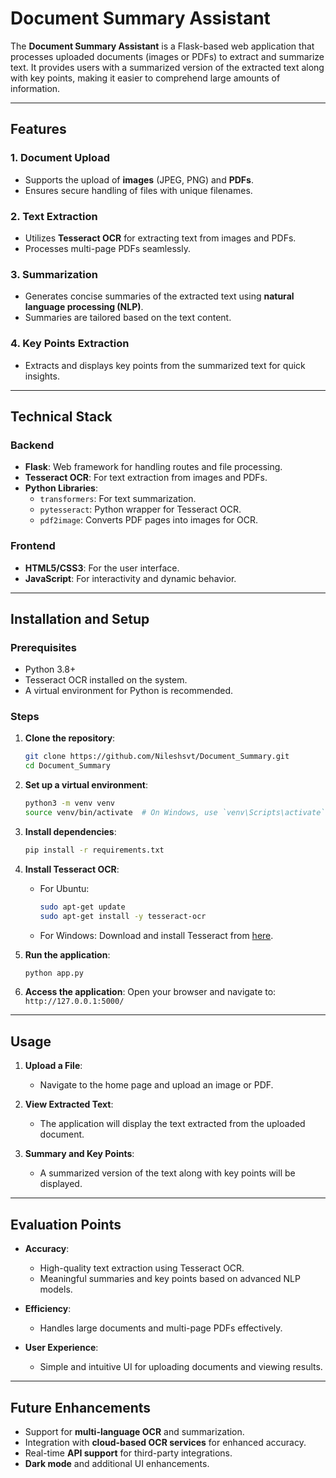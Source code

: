 
# Document Summary Assistant

The **Document Summary Assistant** is a Flask-based web application that processes uploaded documents (images or PDFs) to extract and summarize text. It provides users with a summarized version of the extracted text along with key points, making it easier to comprehend large amounts of information.

---

## Features

### 1. Document Upload
- Supports the upload of **images** (JPEG, PNG) and **PDFs**.
- Ensures secure handling of files with unique filenames.

### 2. Text Extraction
- Utilizes **Tesseract OCR** for extracting text from images and PDFs.
- Processes multi-page PDFs seamlessly.

### 3. Summarization
- Generates concise summaries of the extracted text using **natural language processing (NLP)**.
- Summaries are tailored based on the text content.

### 4. Key Points Extraction
- Extracts and displays key points from the summarized text for quick insights.

---

## Technical Stack

### Backend
- **Flask**: Web framework for handling routes and file processing.
- **Tesseract OCR**: For text extraction from images and PDFs.
- **Python Libraries**:
  - `transformers`: For text summarization.
  - `pytesseract`: Python wrapper for Tesseract OCR.
  - `pdf2image`: Converts PDF pages into images for OCR.

### Frontend
- **HTML5/CSS3**: For the user interface.
- **JavaScript**: For interactivity and dynamic behavior.

---

## Installation and Setup

### Prerequisites
- Python 3.8+
- Tesseract OCR installed on the system.
- A virtual environment for Python is recommended.

### Steps

1. **Clone the repository**:
   ```bash
   git clone https://github.com/Nileshsvt/Document_Summary.git
   cd Document_Summary
   ```

2. **Set up a virtual environment**:
   ```bash
   python3 -m venv venv
   source venv/bin/activate  # On Windows, use `venv\Scripts\activate`
   ```

3. **Install dependencies**:
   ```bash
   pip install -r requirements.txt
   ```

4. **Install Tesseract OCR**:
   - For Ubuntu:
     ```bash
     sudo apt-get update
     sudo apt-get install -y tesseract-ocr
     ```
   - For Windows:
     Download and install Tesseract from [here](https://github.com/tesseract-ocr/tesseract).

5. **Run the application**:
   ```bash
   python app.py
   ```

6. **Access the application**:
   Open your browser and navigate to: `http://127.0.0.1:5000/`

---

## Usage

1. **Upload a File**:
   - Navigate to the home page and upload an image or PDF.

2. **View Extracted Text**:
   - The application will display the text extracted from the uploaded document.

3. **Summary and Key Points**:
   - A summarized version of the text along with key points will be displayed.

---

## Evaluation Points

- **Accuracy**:
  - High-quality text extraction using Tesseract OCR.
  - Meaningful summaries and key points based on advanced NLP models.

- **Efficiency**:
  - Handles large documents and multi-page PDFs effectively.

- **User Experience**:
  - Simple and intuitive UI for uploading documents and viewing results.

---

## Future Enhancements

- Support for **multi-language OCR** and summarization.
- Integration with **cloud-based OCR services** for enhanced accuracy.
- Real-time **API support** for third-party integrations.
- **Dark mode** and additional UI enhancements.
